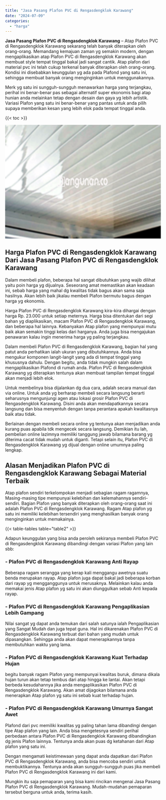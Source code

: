 ```yaml
---
title: "Jasa Pasang Plafon PVC di Rengasdengklok Karawang"
date: "2024-07-09"
categories: 
  - "harga"
---
```


**Jasa Pasang Plafon PVC di Rengasdengklok Karawang** – Atap Plafon PVC di Rengasdengklok Karawang sekarang telah banyak diterapkan oleh orang-orang. Memandang kemajuan zaman yg semakin modern, dengan mengaplikasikan atap Plafon PVC di Rengasdengklok Karawang akan membuat style tempat tinggal bakal jadi sangat cantik. Atap plafon dari material pvc ini telah cukup terkenal banyak diterapkan oleh orang-orang. Kondisi ini disebabkan keunggulan yg ada pada Plafond yang satu ini, sehingga membuat banyak orang menginginkan untuk menggunakannya.

Merk yg satu ini sungguh-sungguh menawarkan harga yang terjangkau, perihal ini benar-benar pas sebagai alternatif super ekonomis bagi atap hunian anda melainkan tetap dengan desain dan gaya yg lebih artistik. Variasi Plafon yang satu ini benar-benar yang pantas untuk anda pilih supaya memberikan kesan yang lebih elok pada tempat tinggal anda.

{{< toc >}}

![Jasa Pasang Plafon PVC di Rengasdengklok Karawang](/images/flafond-pvc-murah09.png)

## Harga Plafon PVC di Rengasdengklok Karawang Dari Jasa Pasang Plafon PVC di Rengasdengklok Karawang

Dalam membeli plafon, beberapa hal sangat dibutuhkan yang wajib dilihat yaitu poin harga yg dijualnya. Seseorang amat memastikan akan keadaan ini, sebab harga yang mahal dg kwalitas tidak bagus akan sama saja hasilnya. Akan lebih baik jikalau membeli Plafon bermutu bagus dengan harga yg ekonomis.

Harga Plafon PVC di Rengasdengklok Karawang kira-kira dihargai dengan harga Rp. 23.000 untuk setiap meternya. Harga bisa ditentukan dari segi bahan yg diaplikasikan, macam Plafon PVC di Rengasdengklok Karawang, dan beberapa hal lainnya. Kebanyakan Atap plafon yang mempunyai mutu baik akan semakin tinggi kelas dari harganya. Anda juga bisa mengajukan penawaran kalau ingin menerima harga yg paling terjangkau.

Dalam membeli Plafon PVC di Rengasdengklok Karawang, bagian hal yang patut anda perhatikan ialah ukuran yang dibutuhkannya. Anda bisa mengukur komponen langit-langit yang ada di tempat tinggal yang khususnya dahulu. Dengan begitu, anda tidak mungkin salah dalam mengaplikasikan Plafond di rumah anda. Plafon PVC di Rengasdengklok Karawang yg diterapkan tentunya akan membuat tampilan tempat tinggal akan menjadi lebih elok.

Untuk membelinya bisa dijalankan dg dua cara, adalah secara manual dan via online. Untuk anda yg berharap membeli secara langsung berarti seharusnya mengunjungi agen atau lokasi grosir Plafon PVC di Rengasdengklok Karawang. Disini anda akan mendapatkannya secara langsung dan bisa menyentuh dengan tanpa perantara apakah kwalitasnya baik atau tidak.

Berlainan dengan membeli secara online yg tentunya akan menjadikan anda kurang puas apabila tdk mengecek secara langsung. Demikian itu lah, pembelian online lazimnya memiliki tanggung jawab bilamana barang yg diterima cacat tidak mudah untuk diganti. Tetapi selain itu, Plafon PVC di Rengasdengklok Karawang yg dijual dengan online umumnya paling lengkap.

## Alasan Menjadikan Plafon PVC di Rengasdengklok Karawang Sebagai Material Terbaik

Atap plafon sendiri terkelompokan menjadi sebagian ragam ragamnya, Masing-masing tipe mempunyai kelebihan dan kelemahannya sendiri-sendiri. Bagian Plafon yang banyak diterapkan oleh orang-orang saat ini adalah Plafon PVC di Rengasdengklok Karawang. Ragam Atap plafon yg satu ini memiliki kelebihan tersendiri yang menghasilkan banyak orang menginginkan untuk memakainya.

{{< table-tables table="table2" >}}

Adapun keunggulan yang bisa anda peroleh sekiranya membeli Plafon PVC di Rengasdengklok Karawang dibandingi dengan variasi Plafon yang lain sbb:

### \- Plafon PVC di Rengasdengklok Karawang Anti Rayap

Beberapa ragam serangga yang kerap kali menggangu awetnya suatu benda merupakan rayap. Atap plafon juga dapat bakal jadi beberapa korban dari rayap yg mengganggunya untuk merusaknya. Melainkan kalau anda memakai jenis Atap plafon yg satu ini akan diunggulkan sebab Anti kepada rayap.

### \- Plafon PVC di Rengasdengklok Karawang Pengaplikasian Lebih Gampang

Nilai sangat yg dapat anda temukan dari salah satunya ialah Pengaplikasian yang Sangat Mudah dan juga tepat guna. Hal ini dikarenakan Plafon PVC di Rengasdengklok Karawang terbuat dari bahan yang mudah untuk dipasangkan. Sehingga anda akan dapat menerapkannya tanpa membutuhkan waktu yang lama.

### \- Plafon PVC di Rengasdengklok Karawang Kuat Terhadap Hujan

begitu banyak ragam Plafon yang mempunyai kwalitas buruk, dimana dikala hujan turun akan tetap tembus dari atap hingga ke lantai. Akan tetapi berbeda kesudahannya jika anda mengaplikasikan Plafon PVC di Rengasdengklok Karawang. Akan amat dijagokan bilamana anda menerapkan Atap plafon yg satu ini sebab kuat terhadap hujan.

### \- Plafon PVC di Rengasdengklok Karawang Umurnya Sangat Awet

Plafond dari pvc memiliki kwalitas yg paling tahan lama dibandingi dengan tipe Atap plafon yang lain. Anda bisa mengetesnya sendiri perihal perbedaan antara Plafon PVC di Rengasdengklok Karawang dibandingkan dg jenis Plafon lainnya. Tentunya anda akan puas dg ketahanan dari Atap plafon yang satu ini.

Dengan mengamati keistimewaan yang dapat anda dapatkan dari Plafon PVC di Rengasdengklok Karawang, anda bisa mencoba sendiri untuk membuktikannya. Tentunya anda akan sungguh-sungguh puas jika membeli Plafon PVC di Rengasdengklok Karawang ini dari kami.

Mungkin itu saja pemaparan yang bisa kami rincikan mengenai Jasa Pasang Plafon PVC di Rengasdengklok Karawang. Mudah-mudahan pemaparan tersebut berguna untuk anda, terima kasih.
